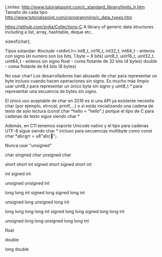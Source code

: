Limites:  http://www.tutorialspoint.com/c_standard_library/limits_h.htm
Tamaño de cada tipo: http://www.tutorialspoint.com/cprogramming/c_data_types.htm

https://github.com/srdja/Collections-C
A library of generic data structures including a list, array, hashtable, deque etc..


sizeof(char);

Tipos estandar:
#include <stdint.h>
int8_t, int16_t, int32_t, int64_t - enteros con signo (el numero son los bits, 1 byte = 8 bits)
uint8_t, uint16_t, uint32_t, uint64_t - enteros sin signo
float - coma flotante de 32 bits (4 bytes)
double - coma flotante de 64 bits  (8 bytes)

No usar char!
Los desarrolladores han abusado de char para representar un byte incluso cuando hacen operaciones sin signo. Es mucho más limpio usar uint8_t para representar un único byte sin signo y uint8_t * para representar una secuencia de bytes sin signo.

El único uso aceptable de char en 2016 es si una API ya existente necesita char (por ejemplo, strncat, printf,…) o si estás inicializando una cadena de texto de solo lectura (const char *hello = "hello";) porque el tipo de C para cadenas de texto sigue siendo char *

Además, en C11 tenemos soporte Unicode nativo y el tipo para cadenas UTF-8 sigue siendo char * incluso para secuencias multibyte como const char *abcgrr = u8"abc😬";.


Nunca usar "unsigned"

char
singned char
unsigned char

short
short int
signed short
signed short int

int
signed int

unsigned
unsigned int

long
long int
signed long
signed long int

unsigned long
unsigned long int

long long
long long int
signed long long
signed long long int

unsigned long long
unsigned long long int

float

double

long double
